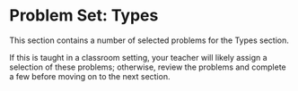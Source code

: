 # Problem Set: Types

This section contains a number of selected problems for the Types section.

If this is taught in a classroom setting, your teacher will likely assign a selection of these problems; otherwise, review the problems and complete a few before moving on to the next section.